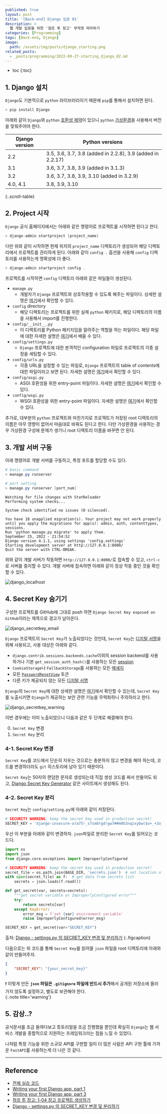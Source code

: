 ```yaml
---
published: true
layout: post
title: '[Back-end] Django 입문 01'
description: >
  웹 개발 입문을 위한 '점프 투 장고' 무작정 따라하기
categories: [Programming]
tags: [Back-end, Django]
image:
  path: /assets/img/posts/django_starting.png
related_posts:
  - _posts/programming/2022-09-27-starting_django_02.md
---
```

* toc
{:toc}

## 1. Django 설치

`Django`도 기본적으로 `python` 라이브러리이기 때문에 `pip`를 통해서 설치하면 된다.  

```powershell
> pip install Django
```

아래와 같이 `Django`와 `python` [호환성 제약](https://docs.djangoproject.com/en/4.1/faq/install/#what-python-version-can-i-use-with-django)이 있으니 `python` [가상환경](/programming/python_venv/)을 사용해서 버전을 맞춰주어야 한다.  

|Django version|Python versions|
|-|-|
|2.2|3.5, 3.6, 3.7, 3.8 (added in 2.2.8), 3.9 (added in 2.2.17)|
|3.1|3.6, 3.7, 3.8, 3.9 (added in 3.1.3)|
|3.2|3.6, 3.7, 3.8, 3.9, 3.10 (added in 3.2.9)|
|4.0, 4.1|3.8, 3.9, 3.10|
{:.scroll-table}

## 2. Project 시작

`Django` 공식 홈페이지에서는 아래와 같은 명령어로 프로젝트를 시작하면 된다고 한다.  

```powershell
> django-admin startproject [project_name]
```

다만 위와 같이 시작하면 현재 위치의 `project_name` 디렉토리가 생성되어 해당 디렉토리에서 프로젝트를 관리하게 된다. 아래와 같이 `config .` 옵션을 사용해 `config` 디렉토리를 사용하는게 명확성에 더 좋다.  

```powershell
> django-admin startproject config .
```

프로젝트를 시작하면 `config` 디렉토리 아래와 같은 파일들이 생성된다.  

- `manage.py`
  - 개발자가 `Django` 프로젝트와 상호작용할 수 있도록 해주는 파일이다. 상세한 설명은 [여기](https://docs.djangoproject.com/en/4.1/ref/django-admin/)에서 확인할 수 있다.
- `config` directory
  - 해당 디렉토리는 프로젝트를 위한 실제 `python` 패키지로, 해당 디렉토리의 이름을 사용해서 import를 진행한다.
- `config/__init__.py`
  - 이 디렉토리를 Python 패키지임을 알려주는 역할을 하는 파일이다. 해당 파일에 대한 자세한 설명은 [여기](https://wikidocs.net/1418#9595init9595py)에서 배울 수 있다.
- `config/settings.py`
  - `Django` 프로젝트에 대한 본격적인 configuration 파일로 프로젝트의 각종 설정을 세팅할 수 있다.
- `config/urls.py`
  - 각종 URL을 설정할 수 있는 파일로, `Django` 프로젝트의 table of contents에 대한 파일이라고 보면 된다. 자세한 설명은 [여기](https://docs.djangoproject.com/en/4.1/topics/http/urls/)에서 확인할 수 있다.
- `config/asgi.py`
  - ASGI 호환성을 위한 entry-point 파일이다. 자세한 설명은 [여기](https://docs.djangoproject.com/en/4.1/howto/deployment/asgi/)에서 확인할 수 있다.
- `config/wsgi.py`
  - WSGI 호환성을 위한 entry-point 파일이다. 자세한 설명은 [여기](https://docs.djangoproject.com/en/4.1/howto/deployment/wsgi/)에서 확인할 수 있다.

추가로, 대부분의 `python` 프로젝트와 마찬가지로 프로젝트가 저장된 root 디렉토리의 이름은 아무 영향이 없어서 마음대로 바꿔도 된다고 한다. 다만 가상환경을 사용하는 경우 가상환경 구성에 문제가 생기니 root 디렉토리 이름을 바꾸면 안 된다.  

## 3. 개발 서버 구동

아래 명령어로 개발 서버를 구동하고, 특정 포트를 할당할 수도 있다.  

```powershell
# basic command
> manage.py runserver

# port setting
> manage.py runserver [port_num]
```
```
Watching for file changes with StatReloader
Performing system checks...

System check identified no issues (0 silenced).

You have 18 unapplied migration(s). Your project may not work properly until you apply the migrations for app(s): admin, auth, contenttypes, sessions.
Run 'python manage.py migrate' to apply them.
September 25, 2022 - 21:54:52
Django version 4.1.1, using settings 'config.settings'
Starting development server at http://127.0.0.1:8000/
Quit the server with CTRL-BREAK.
```

위와 같이 개발 서버가 작동하면 `http://127.0.0.1:8000/`로 접속할 수 있고, `ctrl-c`로 서버를 중지할 수 있다. 개발 서버에 접속하면 아래와 같이 정상 작동 중인 것을 확인할 수 있다.  

![django_localhost](/assets/img/posts/django_localhost.png)

## 4. Secret Key 숨기기

구성한 프로젝트를 GitHub에 그대로 push 하면 `Django Secret Key exposed on GitHub`이라는 제목으로 경고가 날아온다.  

![django_secretkey_email](/assets/img/posts/django_secretkey_email.png)

`Django` 프로젝트의 `Secret Key`가 노출되었다는 것인데, `Secret Key`는 [디지털 서명](https://docs.djangoproject.com/en/1.11/topics/signing/)을 위해 사용되고, 사용 대상은 아래와 같다.  

- `django.contrib.sessions.backends.cache`이외의 session backend를 사용하거나 기본 `get_session_auth_hash()`를 사용하는 모든 [session](https://docs.djangoproject.com/en/1.11/topics/http/sessions/)
- `CookieStorage`나 `FallbackStorage`를 사용하는 모든 [메세지](https://docs.djangoproject.com/en/1.11/ref/contrib/messages/)
- 모든 [`PasswordResetView`](https://docs.djangoproject.com/en/1.11/topics/auth/default/#django.contrib.auth.views.PasswordResetView) 토큰
- 다른 키가 제공되지 않는 모든 [디지털 서명](https://docs.djangoproject.com/en/1.11/topics/signing/)

`Django`의 `Secret Key`에 대한 상세한 설명은 [여기](https://docs.djangoproject.com/en/1.11/ref/settings/#std:setting-SECRET_KEY)에서 확인할 수 있는데, `Secret Key`를 노출시키면 `Django`가 제공하는 보안 관련 기능을 무력화하니 주의하라고 한다.  

![django_secretkey_warning](/assets/img/posts/django_secretkey_warning.png)

이번 경우에는 이미 노출되었으니 다음과 같은 두 단계로 해결해야 한다.  

0. `Secret Key` 변경
0. `Secret Key` 분리

### 4-1. Secret Key 변경

`Secret Key`를 코드에서 단순히 지우는 것으로는 충분하지 않고 변경을 해야 하는데, 코드를 변경하더라도 `git` 히스토리에 남아 있기 때문이다.  

`Secret Key`는 50자의 랜덤한 문자로 생성되는데 직접 생성 코드를 짜서 만들어도 되고, [Django Secret Key Generator](https://miniwebtool.com/django-secret-key-generator/) 같은 사이트에서 생성해도 된다.  

### 4-2. Secret Key 분리

`Secret Key`는 `config/setting.py`에 아래와 같이 저장된다.  

```python
# SECURITY WARNING: keep the secret key used in production secret!
SECRET_KEY = 'django-insecure-a)a75!_s7sm8rgd!gw7##m0b3nqzxybw($o+_+2oj^oo34)210'
```

우선 이 부분을 아래와 같이 변경하자. `json`파일로 분리한 `Secret Key`를 읽어오는 코드다.  

```python
import os
import json
from django.core.exceptions import ImproperlyConfigured

# SECURITY WARNING: keep the secret key used in production secret!
secret_file = os.path.join(BASE_DIR, 'secrets.json')  # set location of secrets.json
with open(secret_file) as f:  # get data from secrets list
    secrets = json.loads(f.read())

def get_secret(var, secrets=secrets):
    """get secret variable or ImproperlyConfigured error"""
    try:
        return secrets[var]
    except KeyError:
        error_msg = f'set {var} environment variable'
        raise ImproperlyConfigured(error_msg)

SECRET_KEY = get_secret(var="SECRET_KEY")
```

출처: [Django - settings.py 의 SECRET_KEY 변경 및 분리하기](https://wayhome25.github.io/django/2017/07/11/django-settings-secret-key/)
{:.figcaption}

다음으로는 위 코드를 통해 `Secret Key`를 읽어올 `json` 파일을 root 디렉토리에 아래와 같이 만들어주자.  

```json
{
    "SECRET_KEY": "{your_secret_key}"
}
```

❗ 이렇게 만든 **`json` 파일은 `.gitignore` 파일에 반드시 추가**해서 공개된 저장소에 올라가지 않도록 설정하고, 별도로 보관해야 한다.  
{:.note title='warning'}

## 5. 감상..?

공식문서를 조금 들여다보고 튜토리얼을 조금 진행했을 뿐인데 확실히 `Django`는 웹 서비스 개발을 종합적으로 지원하는 프레임워크라는 점을 느낄 수 있었다.  

나처럼 특정 기능을 위한 소규모 API를 구현할 일이 더 많은 사람은 API 구현 툴에 가까운 `FastAPI`를 사용하는게 더 나은 것 같다.  

---
## Reference
- [전체 실습 코드](https://github.com/djccnt15/clone-jump_to_django)
- [Writing your first Django app, part 1](https://docs.djangoproject.com/en/4.1/intro/tutorial01/)
- [Writing your first Django app, part 3](https://docs.djangoproject.com/en/4.1/intro/tutorial03/)
- [점프 투 장고: 1-04 장고 프로젝트 생성하기](https://wikidocs.net/72377)
- [Django - settings.py 의 SECRET_KEY 변경 및 분리하기](https://wayhome25.github.io/django/2017/07/11/django-settings-secret-key/)